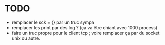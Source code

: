 TODO
====

- remplacer le sck = {} par un truc sympa
- remplacer les print par des log ? (ça va être chiant avec 1000 process)
- faire un truc propre pour le client tcp ; voire remplacer ça par du socket unix ou autre.

